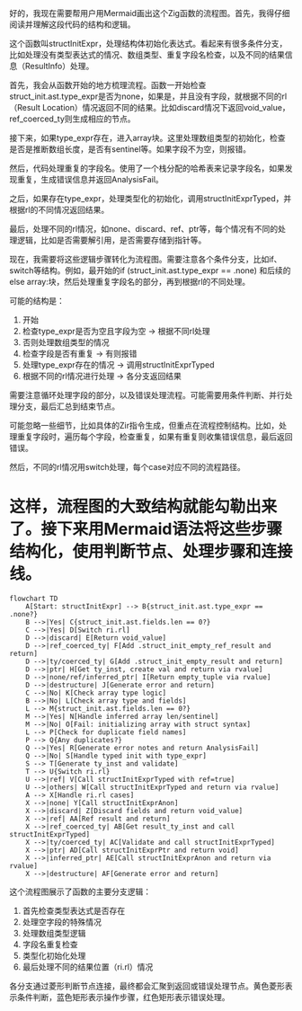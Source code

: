 好的，我现在需要帮用户用Mermaid画出这个Zig函数的流程图。首先，我得仔细阅读并理解这段代码的结构和逻辑。

这个函数叫structInitExpr，处理结构体初始化表达式。看起来有很多条件分支，比如处理没有类型表达式的情况、数组类型、重复字段名检查，以及不同的结果信息（ResultInfo）处理。

首先，我会从函数开始的地方梳理流程。函数一开始检查struct_init.ast.type_expr是否为none，如果是，并且没有字段，就根据不同的rl（Result Location）情况返回不同的结果。比如discard情况下返回void_value，ref_coerced_ty则生成相应的节点。

接下来，如果type_expr存在，进入array块。这里处理数组类型的初始化，检查是否是推断数组长度，是否有sentinel等。如果字段不为空，则报错。

然后，代码处理重复的字段名。使用了一个栈分配的哈希表来记录字段名，如果发现重复，生成错误信息并返回AnalysisFail。

之后，如果存在type_expr，处理类型化的初始化，调用structInitExprTyped，并根据rl的不同情况返回结果。

最后，处理不同的rl情况，如none、discard、ref、ptr等，每个情况有不同的处理逻辑，比如是否需要解引用，是否需要存储到指针等。

现在，我需要将这些逻辑步骤转化为流程图。需要注意各个条件分支，比如if、switch等结构。例如，最开始的if (struct_init.ast.type_expr == .none) 和后续的else array:块，然后处理重复字段名的部分，再到根据rl的不同处理。

可能的结构是：

1. 开始
2. 检查type_expr是否为空且字段为空 → 根据不同rl处理
3. 否则处理数组类型的情况
4. 检查字段是否有重复 → 有则报错
5. 处理type_expr存在的情况 → 调用structInitExprTyped
6. 根据不同的rl情况进行处理 → 各分支返回结果

需要注意循环处理字段的部分，以及错误处理流程。可能需要用条件判断、并行处理分支，最后汇总到结束节点。

可能忽略一些细节，比如具体的Zir指令生成，但重点在流程控制结构。比如，处理重复字段时，遍历每个字段，检查重复，如果有重复则收集错误信息，最后返回错误。

然后，不同的rl情况用switch处理，每个case对应不同的流程路径。

这样，流程图的大致结构就能勾勒出来了。接下来用Mermaid语法将这些步骤结构化，使用判断节点、处理步骤和连接线。
================================================
```mermaid
flowchart TD
    A[Start: structInitExpr] --> B{struct_init.ast.type_expr == .none?}
    B -->|Yes| C{struct_init.ast.fields.len == 0?}
    C -->|Yes| D[Switch ri.rl]
    D -->|discard| E[Return void_value]
    D -->|ref_coerced_ty| F[Add .struct_init_empty_ref_result and return]
    D -->|ty/coerced_ty| G[Add .struct_init_empty_result and return]
    D -->|ptr| H[Get ty_inst, create val and return via rvalue]
    D -->|none/ref/inferred_ptr| I[Return empty_tuple via rvalue]
    D -->|destructure| J[Generate error and return]
    C -->|No| K[Check array type logic]
    B -->|No| L[Check array type and fields]
    L --> M{struct_init.ast.fields.len == 0?}
    M -->|Yes| N[Handle inferred array len/sentinel]
    M -->|No| O[Fail: initializing array with struct syntax]
    L --> P[Check for duplicate field names]
    P --> Q{Any duplicates?}
    Q -->|Yes| R[Generate error notes and return AnalysisFail]
    Q -->|No| S[Handle typed init with type_expr]
    S --> T[Generate ty_inst and validate]
    T --> U{Switch ri.rl}
    U -->|ref| V[Call structInitExprTyped with ref=true]
    U -->|others| W[Call structInitExprTyped and return via rvalue]
    A --> X[Handle ri.rl cases]
    X -->|none| Y[Call structInitExprAnon]
    X -->|discard| Z[Discard fields and return void_value]
    X -->|ref| AA[Ref result and return]
    X -->|ref_coerced_ty| AB[Get result_ty_inst and call structInitExprTyped]
    X -->|ty/coerced_ty| AC[Validate and call structInitExprTyped]
    X -->|ptr| AD[Call structInitExprPtr and return void]
    X -->|inferred_ptr| AE[Call structInitExprAnon and return via rvalue]
    X -->|destructure| AF[Generate error and return]
``` 

这个流程图展示了函数的主要分支逻辑：
1. 首先检查类型表达式是否存在
2. 处理空字段的特殊情况
3. 处理数组类型逻辑
4. 字段名重复检查
5. 类型化初始化处理
6. 最后处理不同的结果位置（ri.rl）情况

各分支通过菱形判断节点连接，最终都会汇聚到返回或错误处理节点。黄色菱形表示条件判断，蓝色矩形表示操作步骤，红色矩形表示错误处理。